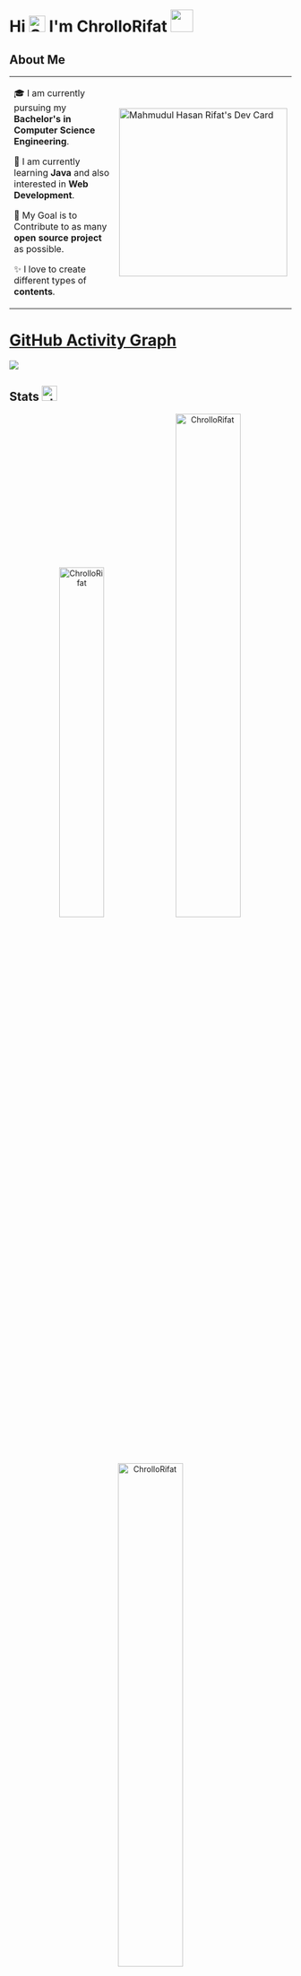 # Hi <img src="https://i.ibb.co/CnmfDCz/Sakuta-Bunny-Wave.png" alt="Sakuta-Bunny-Wave" width = "29px"> I'm ChrolloRifat <img src="https://i.ibb.co/cJq7v7s/Mai-Hoodie.gif" width="40px">

## About Me
<table>
<tr>
  <td valign="center">
    
  🎓 I am currently pursuing my **Bachelor's in Computer Science Engineering**.
    
  🌱 I am currently learning **Java** and also interested in **Web Development**.
  
  🎯 My Goal is to Contribute to as many **open source project** as possible.
  
  ✨ I love to create different types of **contents**.
<td >
    <a href="https://app.daily.dev/ChrolloRifat"><img src="https://api.daily.dev/devcards/3ba68db2716c4cf1a6deee89bfe40bcb.png?r=ug0" alt="Mahmudul Hasan Rifat's Dev Card" width="300"/></a>
  </td></tr>
</table>

# [GitHub Activity Graph](https://github-readme-activity-graph.vercel.app/graph?username=chrollorifat&theme=dracula&hide_border=true)
<img src = "https://github-readme-activity-graph.vercel.app/graph?username=chrollorifat&theme=dracula&hide_border=true" >

## Stats <img src="https://i.ibb.co/3BvySJW/statistics-2.png" alt="statistics-2" border="0" width ="27px">

<p align="center"> <img width="40%" src="https://github-readme-stats.vercel.app/api/top-langs?username=ChrolloRifat&show_icons=true&theme=dracula&title_color=ff8000&text_color=ffffff&bg_color=6a6a6a&locale=en&layout=compact&hide_border=true" alt="ChrolloRifat" />  <img width="48%" src="https://github-readme-stats.vercel.app/api?username=ChrolloRifat&show_icons=true&theme=dracula&title_color=ff8000&text_color=ffffff&bg_color=6a6a6a&locale=en&hide_border=true" alt="ChrolloRifat" /> <img width="48%" src="https://github-readme-streak-stats.herokuapp.com/?user=ChrolloRifat&theme=highcontrast&hide_border=true" alt="ChrolloRifat" /> </p>

